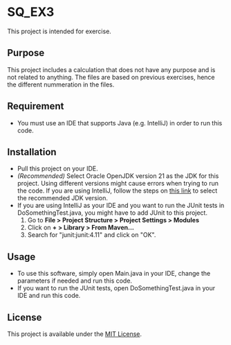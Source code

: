 # SQ_EX3
This project is intended for exercise.
## Purpose
This project includes a calculation that does not have any purpose and is not related to anything. The files are based on previous exercises, hence the different nummeration in the files.
## Requirement
* You must use an IDE that supports Java (e.g. IntelliJ) in order to run this code.
## Installation
* Pull this project on your IDE.
* *(Recommended)* Select Oracle OpenJDK version 21 as the JDK for this project. Using different versions might cause errors when trying to run the code. If you are using IntelliJ, follow the steps on [this link](https://www.jetbrains.com/help/idea/sdk.html#set-up-jdk) to select the recommended JDK version.
* If you are using IntelliJ as your IDE and you want to run the JUnit tests in DoSomethingTest.java, you might have to add JUnit to this project.
  1. Go to **File > Project Structure > Project Settings > Modules**
  2. Click on **+ > Library > From Maven...**
  3. Search for "junit:junit:4.11" and click on "OK".
## Usage
* To use this software, simply open Main.java in your IDE, change the parameters if needed and run this code.
* If you want to run the JUnit tests, open DoSomethingTest.java in your IDE and run this code.
## License
This project is available under the [MIT License](LICENSE).
